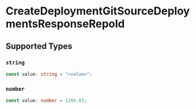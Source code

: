 # CreateDeploymentGitSourceDeploymentsResponseRepoId


## Supported Types

### `string`

```typescript
const value: string = "<value>";
```

### `number`

```typescript
const value: number = 1284.03;
```

